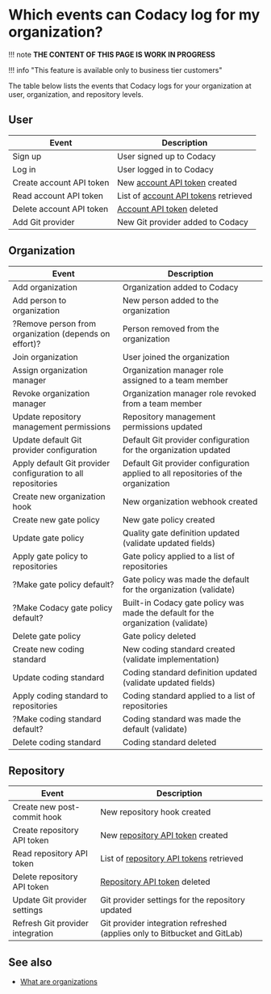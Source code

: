 # Which events can Codacy log for my organization?

!!! note
    **THE CONTENT OF THIS PAGE IS WORK IN PROGRESS**

!!! info "This feature is available only to business tier customers"

The table below lists the events that Codacy logs for your organization at user, organization, and repository levels.

## User

|Event|Description|
|-----|-----------|
|Sign up|User signed up to Codacy|
|Log in|User logged in to Codacy|
|Create account API token|New [account API token](../../codacy-api/api-tokens.md#account-api-tokens) created|
|Read account API token|List of [account API tokens](../../codacy-api/api-tokens.md#account-api-tokens) retrieved|
|Delete account API token|[Account API token](../../codacy-api/api-tokens.md#account-api-tokens) deleted|
|Add Git provider|New Git provider added to Codacy|

## Organization

|Event|Description|
|-----|-----------|
|Add organization|Organization added to Codacy|
|Add person to organization|New person added to the organization|
|?Remove person from organization (depends on effort)?|Person removed from the organization|
|Join organization|User joined the organization|
|Assign organization manager|Organization manager role assigned to a team member|
|Revoke organization manager|Organization manager role revoked from a team member|
|Update repository management permissions|Repository management permissions updated|
|Update default Git provider configuration|Default Git provider configuration for the organization updated|
|Apply default Git provider configuration to all repositories|Default Git provider configuration applied to all repositories of the organization|
|Create new organization hook|New organization webhook created|
|Create new gate policy|New gate policy created|
|Update gate policy|Quality gate definition updated (validate updated fields)|
|Apply gate policy to repositories|Gate policy applied to a list of repositories|
|?Make gate policy default?|Gate policy was made the default for the organization (validate)|
|?Make Codacy gate policy default?|Built-in Codacy gate policy was made the default for the organization (validate)|
|Delete gate policy|Gate policy deleted|
|Create new coding standard|New coding standard created (validate implementation)|
|Update coding standard|Coding standard definition updated (validate updated fields)|
|Apply coding standard to repositories|Coding standard applied to a list of repositories|
|?Make coding standard default?|Coding standard was made the default (validate)|
|Delete coding standard|Coding standard deleted|

## Repository

|Event|Description|
|-----|-----------|
|Create new post-commit hook|New repository hook created|
|Create repository API token|New [repository API token](../../codacy-api/api-tokens.md#repository-api-tokens) created|
|Read repository API token|List of [repository API tokens](../../codacy-api/api-tokens.md#repository-api-tokens) retrieved|
|Delete repository API token|[Repository API token](../../codacy-api/api-tokens.md#repository-api-tokens) deleted|
|Update Git provider settings|Git provider settings for the repository updated|
|Refresh Git provider integration|Git provider integration refreshed (applies only to Bitbucket and GitLab)|

## See also

-   [What are organizations](../../organizations/what-are-organizations.md)

